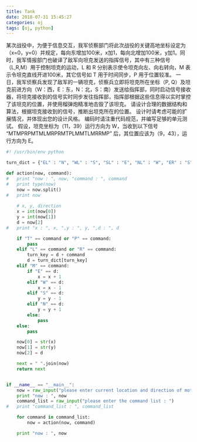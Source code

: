 ```yaml
---
title: Tank
date: 2018-07-31 15:45:27
categories: oj
tags: [oj, python]
---
```

某次战役中，为便于信息交互，我军侦察部门将此次战役的关键高地坐标设定为（x=0，y=0）并规定，每向东增加100米，x加1，每向北增加100米，y加1。同时，我军情报部门也破译了敌军向坦克发送的指挥信号，其中有三种信号（L,R,M）用于控制坦克的运动，L 和 R 分别表示使令坦克向左、向右转向，M 表示令坦克直线开进100米，其它信号如 T 用于时间同步，P 用于位置较准。 一日，我军侦察兵发现了敌军的一辆坦克，侦察兵立即将坦克所在坐标（P, Q）及坦克前进方向（W：西，E：东，N：北，S：南）发送给指挥部，同时启动信号接收器，将坦克接收到的信号实时同步发往指挥部，指挥部根据这些信息得以实时掌控了该坦克的位置，并使用榴弹炮精准地击毁了该坦克。   请设计合理的数据结构和算法，根据坦克接收到的信号，推断出坦克所在的位置。 设计时请考虑可能的扩展情况，并体现出您的设计风格。 编码时请注重代码规范，并编写足够的单元测试。   假设，坦克坐标为（11，39）运行方向为 W，当收到以下信号 “MTMPRPMTMLMRPRMTPLMMTLMRRMP” 后，其位置应该为（9，43），运行方向为 E。

```python
#! /usr/bin/env python

turn_dict = {"EL" : "N", "WL" : "S", "SL" : "E", "NL" : "W", "ER" : "S", "WR" : "N", "SR" : "W", "NR" : "E"}

def action(now, command):
#   print "now : ", now, "command : ", command
#   print type(now)
    now = now.split()
#   print now
    
    # x, y, direction
    x = int(now[0])
    y = int(now[1])
    d = now[2]
#   print "x : ", x, ",y : ", y, ",d : ", d

    if "T" == command or "P" == command:
        pass
    elif "L" == command or "R" == command:
        turn_key = d + command
        d = turn_dict[turn_key]
    elif "M" == command:
        if "E" == d:
            x = x + 1
        elif "W" == d:
            x = x - 1
        elif "S" == d:
            y = y - 1
        elif "N" == d:
            y = y + 1
        else:
            pass
    else:
        pass

    now[0] = str(x)
    now[1] = str(y)
    now[2] = d

    next = " ".join(now)
    return next


if __name__ == "__main__":
    now = raw_input("please enter current location and direction of motion(e.g. x y w) : ")
    print "now : ", now
    command_list = raw_input("please enter the command list : ")
#   print "command_list : ", command_list

    for command in command_list:
        now = action(now, command)

    print "now : ", now 
```
